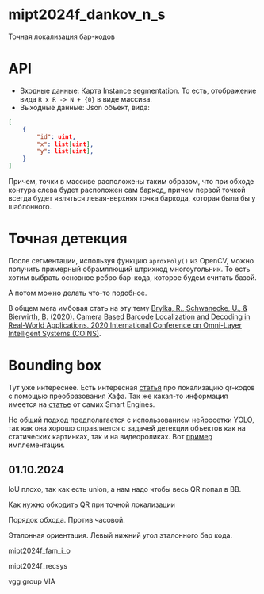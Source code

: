 # mipt2024f_dankov_n_s
Точная локализация бар-кодов

# API
- Входные данные: Карта Instance segmentation. То есть, отображение вида ``R x R -> N + {0}`` в виде массива.
- Выходные данные: Json объект, вида:
```json
[
    {
        "id": uint,
        "x": list[uint],
        "y": list[uint],
    }
]
```
Причем, точки в массиве расположены таким образом, что при обходе контура слева будет расположен сам баркод, причем первой точкой всегда будет являться левая-верхняя точка баркода, которая была бы у шаблонного.

# Точная детекция

После сегментации, используя функцию `aproxPoly()` из OpenCV, можно получить примерный обрамляющий штрихкод многоугольник. То есть хотим выбрать основное ребро бар-кода, которое будем считать базой.

А потом можно делать что-то подобное.

В общем мега имбовая стать на эту тему [Brylka, R., Schwanecke, U., & Bierwirth, B. (2020). Camera Based Barcode Localization and Decoding in Real-World Applications. 2020 International Conference on Omni-Layer Intelligent Systems (COINS)](https://sci-hub.ru/https://ieeexplore.ieee.org/abstract/document/9191416).

# Bounding box

Тут уже интереснее. Есть интересная [статья](https://web.archive.org/web/20140602071142id_/http://www.fit.vutbr.cz:80/~herout/papers/2012-SCCG-QRtiles.pdf) про локализацию qr-кодов с помощью преобразования Хафа. Так же какая-то информация имеется на [статье](https://smartengines.medium.com/qr-code-localization-the-important-recognition-step-that-has-been-neglected-8b3ed4e8037) от самих Smart Engines.

Но общий подход предполагается с использованием нейросетки YOLO, так как она хорошо справляется с задачей детекции объектов как на статических картинках, так и на видеороликах. Вот [пример](https://www.dynamsoft.com/codepool/qr-code-detect-decode-yolo-opencv.html) имплементации.

## 01.10.2024
IoU плохо, так как есть union, а нам надо чтобы весь QR попал в BB.

Как нужно обходить QR при точной локализации

Порядок обхода.  Против часовой.

Эталонная ориентация. Левый нижний угол эталонного бар кода.

mipt2024f_fam_i_o

mipt2024f_recsys

vgg group VIA